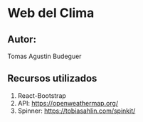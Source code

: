 # Web del Clima

## Autor:
Tomas Agustin Budeguer

## Recursos utilizados
1. React-Bootstrap
1. API: https://openweathermap.org/
1. Spinner: https://tobiasahlin.com/spinkit/